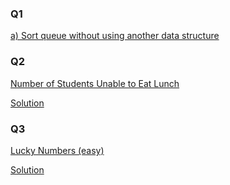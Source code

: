 <h3>Q1</h3>

<a href = "https://github.com/AbdullmenemFayez/Data-Structer-course-2022-2023/blob/main/5.Queue/Solution/a)sort%20queue%20without%20using%20another%20data%20structure%20.java">a) Sort queue without using another data structure </a>

<h3>Q2</h3>

<a href = "https://leetcode.com/problems/number-of-students-unable-to-eat-lunch">Number of Students Unable to Eat Lunch</a>

<a href = "https://github.com/AbdullmenemFayez/Data-Structer-course-2022-2023/blob/main/5.Queue/Solution/Number%20of%20Students%20Unable%20to%20Eat%20Lunch.java">Solution</a>

<h3>Q3</h3>

<a href = "https://codeforces.com/problemset/problem/96/B?f0a28=2&fbclid=IwAR3P8LOjhM9-I3DUb2XLS2PMhnisfgec5Gfc1U5x_pM9HqY4WGldnfZr-jA">Lucky Numbers (easy)</a>


<a href = "https://github.com/AbdullmenemFayez/Data-Structer-course-2022-2023/blob/main/5.Queue/Solution/lucky_numbers">Solution</a>
